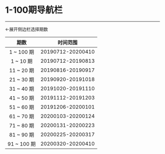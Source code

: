 # 1-100期导航栏
---

←展开侧边栏选择期数


|    期数     |     时间范围      |
| :---------: | :---------------: |
| 1 ~ 100 期  | 20190712-20200410 |
|  1 ~ 10 期  | 20190712-20190813 |
| 11 ~ 20 期  | 20190816-20190917 |
| 21 ~ 30 期  | 20190920-20191018 |
| 31 ~ 40 期  | 20191020-20191110 |
| 41 ~ 50 期  | 20191112-20191203 |
| 51 ~ 60 期  | 20191206-20200101 |
| 61 ~ 70 期  | 20200103-20200124 |
| 71 ~ 80 期  | 20200131-20200223 |
| 81 ~ 90 期  | 20200225-20200317 |
| 91 ~ 100 期 | 20200320-20200410 |


<BiliComment name="贰鼠" content="好不容易写了个评论组件，记录一下，今后督工的观众评论截图就用这个代替了<br>头像背景颜色是用散列函数根据用户名随机生成的，所以一个id只对应一个颜色<br>另外换行请用<.b.r.>（去掉.）<br>TODO: 回复与对话" time="2022-10-16 00:32" like="114"/>
